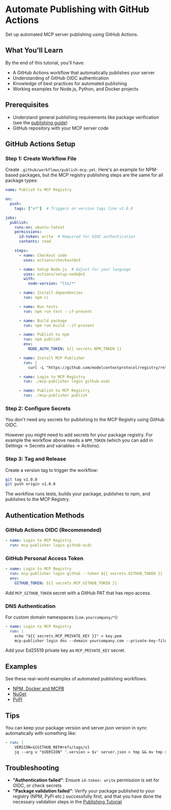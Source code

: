 # Automate Publishing with GitHub Actions

Set up automated MCP server publishing using GitHub Actions.

## What You'll Learn

By the end of this tutorial, you'll have:

- A GitHub Actions workflow that automatically publishes your server
- Understanding of GitHub OIDC authentication
- Knowledge of best practices for automated publishing
- Working examples for Node.js, Python, and Docker projects

## Prerequisites

- Understand general publishing requirements like package verification (see the [publishing guide](publish-server.md))
- GitHub repository with your MCP server code

## GitHub Actions Setup

### Step 1: Create Workflow File

Create `.github/workflows/publish-mcp.yml`. Here's an example for NPM-based packages, but the MCP registry publishing steps are the same for all package types:

```yaml
name: Publish to MCP Registry

on:
  push:
    tags: ["v*"]  # Triggers on version tags like v1.0.0

jobs:
  publish:
    runs-on: ubuntu-latest
    permissions:
      id-token: write  # Required for OIDC authentication
      contents: read

    steps:
      - name: Checkout code
        uses: actions/checkout@v5

      - name: Setup Node.js  # Adjust for your language
        uses: actions/setup-node@v5
        with:
          node-version: "lts/*"

      - name: Install dependencies
        run: npm ci

      - name: Run tests
        run: npm run test --if-present

      - name: Build package
        run: npm run build --if-present

      - name: Publish to npm
        run: npm publish
        env:
          NODE_AUTH_TOKEN: ${{ secrets.NPM_TOKEN }}

      - name: Install MCP Publisher
        run: |
          curl -L "https://github.com/modelcontextprotocol/registry/releases/download/v1.0.0/mcp-publisher_1.0.0_$(uname -s | tr '[:upper:]' '[:lower:]')_$(uname -m | sed 's/x86_64/amd64/;s/aarch64/arm64/').tar.gz" | tar xz mcp-publisher

      - name: Login to MCP Registry
        run: ./mcp-publisher login github-oidc

      - name: Publish to MCP Registry
        run: ./mcp-publisher publish
```

### Step 2: Configure Secrets

You don't need any secrets for publishing to the MCP Registry using GitHub OIDC.

However you might need to add secrets for your package registry. For example the workflow above needs a `NPM_TOKEN` (which you can add in Settings → Secrets and variables → Actions).

### Step 3: Tag and Release

Create a version tag to trigger the workflow:

```bash
git tag v1.0.0
git push origin v1.0.0
```

The workflow runs tests, builds your package, publishes to npm, and publishes to the MCP Registry.

## Authentication Methods

### GitHub Actions OIDC (Recommended)

```yaml
- name: Login to MCP Registry
  run: mcp-publisher login github-oidc
```

### GitHub Personal Access Token

```yaml
- name: Login to MCP Registry
  run: mcp-publisher login github --token ${{ secrets.GITHUB_TOKEN }}
  env:
    GITHUB_TOKEN: ${{ secrets.MCP_GITHUB_TOKEN }}
```

Add `MCP_GITHUB_TOKEN` secret with a GitHub PAT that has repo access.

### DNS Authentication

For custom domain namespaces (`com.yourcompany/*`):

```yaml
- name: Login to MCP Registry
  run: |
    echo "${{ secrets.MCP_PRIVATE_KEY }}" > key.pem
    mcp-publisher login dns --domain yourcompany.com --private-key-file key.pem
```

Add your Ed25519 private key as `MCP_PRIVATE_KEY` secret.

## Examples

See these real-world examples of automated publishing workflows:
- [NPM, Docker and MCPB](https://github.com/domdomegg/airtable-mcp-server)
- [NuGet](https://github.com/domdomegg/time-mcp-nuget)
- [PyPI](https://github.com/domdomegg/time-mcp-pypi)

## Tips

You can keep your package version and server.json version in sync automatically with something like:
```yaml
- run: |
    VERSION=${GITHUB_REF#refs/tags/v}
    jq --arg v "$VERSION" '.version = $v' server.json > tmp && mv tmp server.json
```

## Troubleshooting
- **"Authentication failed"**: Ensure `id-token: write` permission is set for OIDC, or check secrets
- **"Package validation failed"**: Verify your package published to your registry (NPM, PyPi etc.) successfully first, and that you have done the necessary validation steps in the [Publishing Tutorial](publish-server.md)